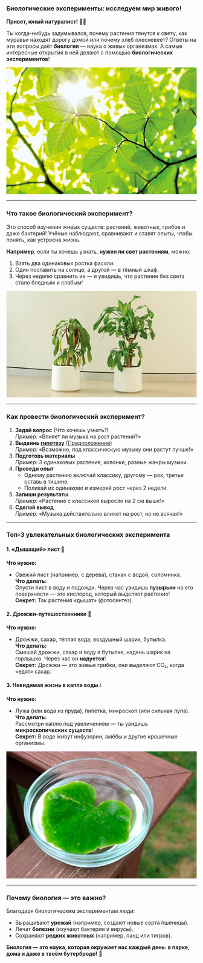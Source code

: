 ### **Биологические эксперименты: исследуем мир живого!**  

**Привет, юный натуралист!** 🌿🔬  

Ты когда-нибудь задумывался, почему растения тянутся к свету, как муравьи находят дорогу домой или почему хлеб плесневеет? Ответы на эти вопросы даёт **биология** — наука о живых организмах. А самые интересные открытия в ней делают с помощью **биологических экспериментов**!  

![Лист](images/biology_leaf.png)

---  

### **Что такое биологический эксперимент?**  
Это способ изучения живых существ: растений, животных, грибов и даже бактерий! Учёные наблюдают, сравнивают и ставят опыты, чтобы понять, как устроена жизнь.  

**Например**, если ты хочешь узнать, **нужен ли свет растениям**, можно:  
1. Взять два одинаковых ростка фасоли.  
2. Один поставить на солнце, а другой — в тёмный шкаф.  
3. Через неделю сравнить их — и увидишь, что растение без света стало бледным и слабым!  

![Два растения](images/biology_two_plants.png)

---  

### **Как провести биологический эксперимент?**  
1. **Задай вопрос** (Что хочешь узнать?)  
   *Пример:* «Влияет ли музыка на рост растений?»  
2. **Выдвинь [гипотезу](../scientific-method/hypotesis.md)** ([Предположение](../scientific-method/hypotesis.md))  
   *Пример:* «Возможно, под классическую музыку они растут лучше!»  
3. **Подготовь материалы**  
   *Пример:* 3 одинаковых растения, колонки, разные жанры музыки.  
4. **Проведи опыт**  
   - Одному растению включай классику, другому — рок, третье оставь в тишине.  
   - Поливай их одинаково и измеряй рост через 2 недели.  
5. **Запиши результаты**  
   *Пример:* «Растение с классикой выросло на 2 см выше!»  
6. **Сделай вывод**  
   *Пример:* «Музыка действительно влияет на рост, но не всякая!»  

---  

### **Топ-3 увлекательных биологических эксперимента**  

#### **1. «Дышащий» лист** 🌱  
**Что нужно:**  
- Свежий лист (например, с дерева), стакан с водой, соломинка.  
**Что делать:**  
Опусти лист в воду и подожди. Через час увидишь **пузырьки** на его поверхности — это кислород, который выделяет растение!  
**Секрет:** Так растения «дышат» (фотосинтез).  

#### **2. Дрожжи-путешественники** 🍞  
**Что нужно:**  
- Дрожжи, сахар, тёплая вода, воздушный шарик, бутылка.  
**Что делать:**  
Смешай дрожжи, сахар и воду в бутылке, надень шарик на горлышко. Через час он **надуется**!  
**Секрет:** Дрожжи — это живые грибки, они выделяют CO₂, когда «едят» сахар.  

#### **3. Невидимая жизнь в капле воды** 💧  
**Что нужно:**  
- Лужа (или вода из пруда), пипетка, микроскоп (или сильная лупа).  
**Что делать:**  
Рассмотри каплю под увеличением — ты увидишь **микроскопических существ**!  
**Секрет:** В воде живут инфузории, амёбы и другие крошечные организмы.  

![Дыхание листа](images/biology_leaf_breath.png)

---  

### **Почему биология — это важно?**  
Благодаря биологическим экспериментам люди:  
- Выращивают **урожай** (например, создают новые сорта пшеницы).  
- Лечат **болезни** (изучают бактерии и вирусы).  
- Сохраняют **редких животных** (например, панд или тигров).  

**Биология — это наука, которая окружает нас каждый день: в парке, дома и даже в твоём бутерброде!** 🐜  
